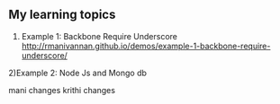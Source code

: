 ## My learning topics

1) Example 1: Backbone Require Underscore  
http://rmanivannan.github.io/demos/example-1-backbone-require-underscore/

2)Example 2: Node Js and Mongo db

mani changes
krithi changes
